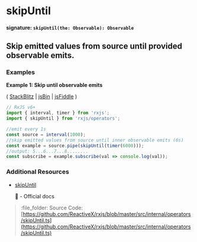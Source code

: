 # skipUntil

#### signature: `skipUntil(the: Observable): Observable`

## Skip emitted values from source until provided observable emits.

### Examples

**Example 1: Skip until observable emits**

\( [StackBlitz](https://stackblitz.com/edit/typescript-gs4mps?file=index.ts&devtoolsheight=100) \| [jsBin](http://jsbin.com/tapizososu/1/edit?js,console) \| [jsFiddle](https://jsfiddle.net/btroncone/xLu8nf77/) \)

```javascript
// RxJS v6+
import { interval, timer } from 'rxjs';
import { skipUntil } from 'rxjs/operators';

//emit every 1s
const source = interval(1000);
//skip emitted values from source until inner observable emits (6s)
const example = source.pipe(skipUntil(timer(6000)));
//output: 5...6...7...8........
const subscribe = example.subscribe(val => console.log(val));
```

### Additional Resources

* [skipUntil](https://rxjs.dev/api/operators/skipUntil)

  :newspaper: - Official docs

> :file\_folder: Source Code: [https://github.com/ReactiveX/rxjs/blob/master/src/internal/operators/skipUntil.ts](https://github.com/ReactiveX/rxjs/blob/master/src/internal/operators/skipUntil.ts)

